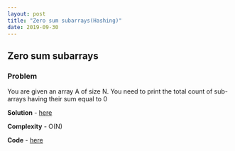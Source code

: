 ```yaml
---
layout: post
title: "Zero sum subarrays(Hashing)"
date: 2019-09-30
---
```


## Zero sum subarrays
### Problem
You are given an array A of size N. You need to print the total count of sub-arrays having their sum equal to 0

**Solution** - [here](https://www.geeksforgeeks.org/print-all-subarrays-with-0-sum/)

**Complexity** - O(N)

**Code** - [here](/codes/Sum0Subarray.cpp)

